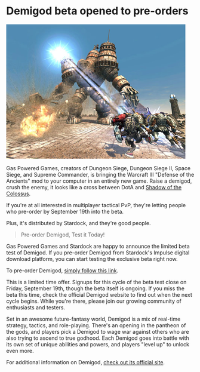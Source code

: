 # Demigod beta opened to pre-orders

![](../uploads/2008/09/demigod.jpg "demigod")

Gas Powered Games, creators of Dungeon Siege, Dungeon Siege II, Space Siege, and Supreme Commander, is bringing the Warcraft III "Defense of the Ancients" mod to your computer in an entirely new game. Raise a demigod, crush the enemy, it looks like a cross between DotA and [Shadow of the Colossus](http://en.wikipedia.org/wiki/Shadow_of_the_Colossus).

If you're at all interested in multiplayer tactical PvP, they're letting people who pre-order by September 19th into the beta.

Plus, it's distributed by Stardock, and they're good people.


> Pre-order Demigod, Test it Today!

Gas Powered Games and Stardock are happy to announce the limited beta test of Demigod. If you pre-order Demigod from Stardock's Impulse digital download platform, you can start testing the exclusive beta right now.

To pre-order Demigod, [simply follow this link](http://www.demigodthegame.com/purchase.asp).

This is a limited time offer. Signups for this cycle of the beta test close on Friday, September 19th, though the beta itself is ongoing. If you miss the beta this time, check the official Demigod website to find out when the next cycle begins. While you're there, please join our growing community of enthusiasts and testers.

Set in an awesome future-fantasy world, Demigod is a mix of real-time strategy, tactics, and role-playing. There's an opening in the pantheon of the gods, and players pick a Demigod to wage war against others who are also trying to ascend to true godhood. Each Demigod
goes into battle with its own set of unique abilities and powers, and players "level up" to unlock even more.

For additional information on Demigod, [check out its official site](http://www.demigodthegame.com).



